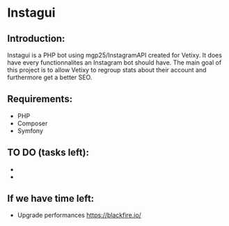 # Instagui

## Introduction:

Instagui is a PHP bot using mgp25/InstagramAPI created for Vetixy. It does have every functionnalites an Instagram bot should have. The main goal of this project is to allow Vetixy to regroup stats about their account and furthermore get a better SEO.

## Requirements:
- PHP
- Composer 
- Symfony

## TO DO (tasks left):
- 
- 

## If we have time left:
- Upgrade performances 
https://blackfire.io/